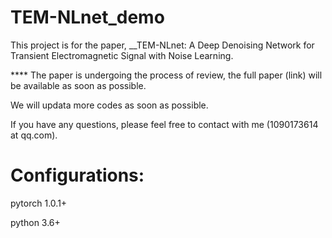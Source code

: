 # TEM-NLnet_demo
This project is for the paper, __TEM-NLnet: A Deep Denoising Network for Transient Electromagnetic Signal with Noise Learning.

**** The paper is undergoing the process of review, the full paper (link) will be available as soon as possible.

We will updata more codes as soon as possible. 

If you have any questions, please feel free to contact with me (1090173614 at qq.com).

# Configurations:

pytorch 1.0.1+

python 3.6+
